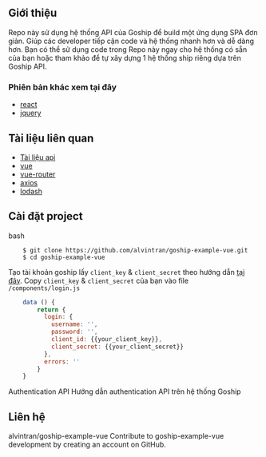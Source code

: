 ## Giới thiệu
Repo này sử dụng hệ thống API của Goship để build một ứng dụng SPA đơn giản. Giúp các developer tiếp cận code và hệ thống nhanh hơn và dễ dàng hơn. Bạn có thể sử dụng code trong Repo này ngay cho hệ thống có sẵn của bạn hoặc tham khảo để tự xây dựng 1 hệ thống ship riêng dựa trên Goship API.
### Phiên bản khác xem tại đây
- [react](https://github.com/alvintran/goship-example-react)
- [jquery](https://github.com/alvintran/goship-example-jquery)
## Tài liệu liên quan
- [Tài liệu api](https://goship.io/developers)
- [vue](https://vuejs.org/)
- [vue-router](https://router.vuejs.org/en/)
- [axios](https://github.com/mzabriskie/axios)
- [lodash](https://lodash.com/)
## Cài đặt project
bash
```
    $ git clone https://github.com/alvintran/goship-example-vue.git
    $ cd goship-example-vue
```
Tạo tài khoản goship lấy `client_key` & `client_secret` theo hướng dẫn [tại đây](https://goship.io/developers/24-authentication-api).
Copy `client_key` & `client_secret` của bạn vào file `/components/login.js`

```javascript
    data () {
        return {
          login: {
            username: '',
            password: '',
            client_id: {{your_client_key}},
            client_secret: {{your_client_secret}}
          },
          errors: ''
        }
    }
```
Authentication API
Hướng dẫn authentication API trên hệ thống Goship
## Liên hệ

alvintran/goship-example-vue
Contribute to goship-example-vue development by creating an account on GitHub.